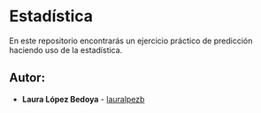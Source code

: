 # Estadística
En este repositorio encontrarás un ejercicio práctico de predicción haciendo uso de la estadística.  

## Autor:

- **Laura López Bedoya** - [lauralpezb](https://github.com/lauralpezb)




